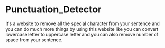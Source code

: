 # Punctuation_Detector
It's a website to remove  all the special character from your sentence and you can do much more things by using this website 
like you can convert lowercase letter to uppercase letter and you can also remove number of space from your sentence.
